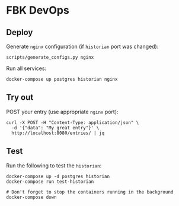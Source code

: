 # FBK DevOps

## Deploy

Generate `nginx` configuration (if `historian` port was changed):
```shell
scripts/generate_configs.py nginx
```

Run all services:
```shell
docker-compose up postgres historian nginx
```

## Try out

POST your entry (use appropriate `nginx` port):
```shell
curl -X POST -H "Content-Type: application/json" \
  -d '{"data": "My great entry"}' \
  http://localhost:8080/entries/ | jq
```

## Test

Run the following to test the `historian`:
```shell
docker-compose up -d postgres historian
docker-compose run test-historian

# Don't forget to stop the containers running in the background
docker-compose down
```
